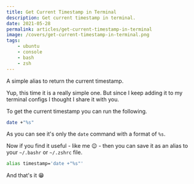 ```yaml
---
title: Get Current Timestamp in Terminal
description: Get current timestamp in terminal.
date: 2021-05-28
permalink: articles/get-current-timestamp-in-terminal
image: /covers/get-current-timestamp-in-terminal.png
tags: 
    - ubuntu
    - console
    - bash
    - zsh
---
```


A simple alias to return the current timestamp.

<!-- more -->

Yup, this time it is a really simple one. But since I keep adding it to my terminal configs I thought I share it with you.

To get the current timestamp you can run the following.

```bash
date +"%s"
```

As you can see it's only the `date` command with a format of `%s`.

Now if you find it useful - like me 😉 - then you can save it as an alias to your `~/.bashr` or `~/.zshrc` file.

```bash
alias timestamp='date +"%s"'
```

And that's it 😁